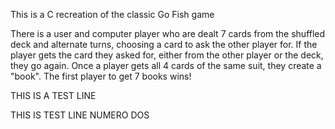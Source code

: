 This is a C recreation of the classic Go Fish game

There is a user and computer player who are dealt 7 cards from the shuffled deck and alternate turns, choosing a card to ask the other player for. 
If the player gets the card they asked for, either from the other player or the deck, they go again. Once a player gets all 4 cards of the same suit, they create a "book". 
The first player to get 7 books wins!


THIS IS A TEST LINE

THIS IS TEST LINE NUMERO DOS